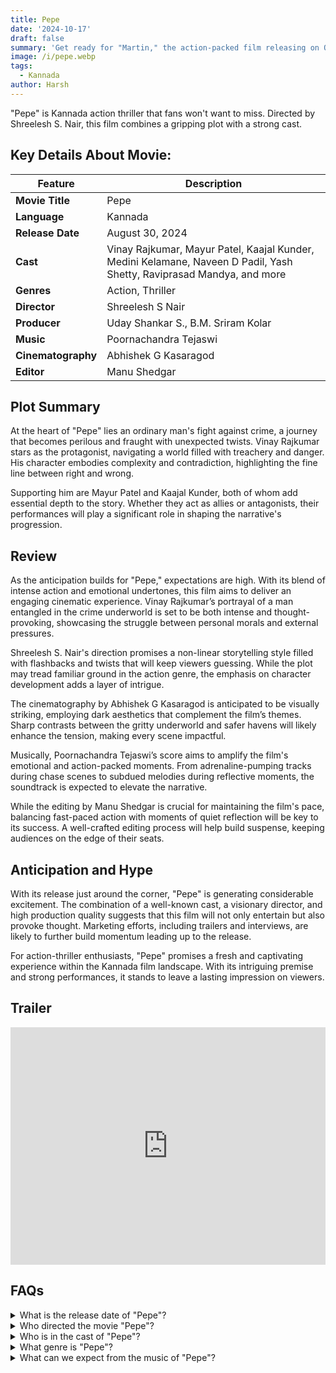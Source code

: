 ```yaml
---
title: Pepe
date: '2024-10-17'
draft: false
summary: 'Get ready for "Martin," the action-packed film releasing on October 11, 2024. Explore its thrilling story, star cast, and more'
image: /i/pepe.webp
tags:
  - Kannada
author: Harsh
---
```


"Pepe" is Kannada action thriller that fans won't want to miss. Directed by Shreelesh S. Nair, this film combines a gripping plot with a strong cast.

## Key Details About Movie:

| Feature            | Description                                                                                                           |
| ------------------ | --------------------------------------------------------------------------------------------------------------------- |
| **Movie Title**    | Pepe                                                                                                                  |
| **Language**       | Kannada                                                                                                               |
| **Release Date**   | August 30, 2024                                                                                                       |
| **Cast**           | Vinay Rajkumar, Mayur Patel, Kaajal Kunder, Medini Kelamane, Naveen D Padil, Yash Shetty, Raviprasad Mandya, and more |
| **Genres**         | Action, Thriller                                                                                                      |
| **Director**       | Shreelesh S Nair                                                                                                      |
| **Producer**       | Uday Shankar S., B.M. Sriram Kolar                                                                                    |
| **Music**          | Poornachandra Tejaswi                                                                                                 |
| **Cinematography** | Abhishek G Kasaragod                                                                                                  |
| **Editor**         | Manu Shedgar                                                                                                          |

## Plot Summary

At the heart of "Pepe" lies an ordinary man's fight against crime, a journey that becomes perilous and fraught with unexpected twists. Vinay Rajkumar stars as the protagonist, navigating a world filled with treachery and danger. His character embodies complexity and contradiction, highlighting the fine line between right and wrong.

Supporting him are Mayur Patel and Kaajal Kunder, both of whom add essential depth to the story. Whether they act as allies or antagonists, their performances will play a significant role in shaping the narrative's progression.

## Review

As the anticipation builds for "Pepe," expectations are high. With its blend of intense action and emotional undertones, this film aims to deliver an engaging cinematic experience. Vinay Rajkumar’s portrayal of a man entangled in the crime underworld is set to be both intense and thought-provoking, showcasing the struggle between personal morals and external pressures.

Shreelesh S. Nair's direction promises a non-linear storytelling style filled with flashbacks and twists that will keep viewers guessing. While the plot may tread familiar ground in the action genre, the emphasis on character development adds a layer of intrigue.

The cinematography by Abhishek G Kasaragod is anticipated to be visually striking, employing dark aesthetics that complement the film’s themes. Sharp contrasts between the gritty underworld and safer havens will likely enhance the tension, making every scene impactful.

Musically, Poornachandra Tejaswi’s score aims to amplify the film's emotional and action-packed moments. From adrenaline-pumping tracks during chase scenes to subdued melodies during reflective moments, the soundtrack is expected to elevate the narrative.

While the editing by Manu Shedgar is crucial for maintaining the film's pace, balancing fast-paced action with moments of quiet reflection will be key to its success. A well-crafted editing process will help build suspense, keeping audiences on the edge of their seats.

## Anticipation and Hype

With its release just around the corner, "Pepe" is generating considerable excitement. The combination of a well-known cast, a visionary director, and high production quality suggests that this film will not only entertain but also provoke thought. Marketing efforts, including trailers and interviews, are likely to further build momentum leading up to the release.

For action-thriller enthusiasts, "Pepe" promises a fresh and captivating experience within the Kannada film landscape. With its intriguing premise and strong performances, it stands to leave a lasting impression on viewers.

## Trailer

<iframe width="100%" height="380" src="https://www.youtube.com/embed/4-71mdYTprY?si=GkThj8y1Nkivh1Dt" title={title} frameborder="0" allow="accelerometer; autoplay; clipboard-write; encrypted-media; gyroscope; picture-in-picture; web-share" referrerpolicy="strict-origin-when-cross-origin" allowfullscreen loading="lazy"></iframe>

## FAQs

<details>
  <summary>What is the release date of "Pepe"?</summary>
  <p>"Pepe" is set to release in theaters on August 30, 2024.</p>
</details>

<details>
  <summary>Who directed the movie "Pepe"?</summary>
  <p>The movie has been directed by Shreelesh S. Nair.</p>
</details>

<details>
  <summary>Who is in the cast of "Pepe"?</summary>
  <p>The film stars Vinay Rajkumar, Mayur Patel, Kaajal Kunder, Medini Kelamane, Naveen D Padil, Yash Shetty, and more.</p>
</details>

<details>
  <summary>What genre is "Pepe"?</summary>
  <p>"Pepe" is an action thriller.</p>
</details>

<details>
  <summary>What can we expect from the music of "Pepe"?</summary>
  <p>The music composed by Poornachandra Tejaswi is expected to enhance both the action sequences and emotional moments in the film.</p>
</details>
